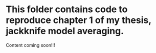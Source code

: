 # This folder contains code to reproduce chapter 1 of my thesis, jackknife model averaging.

Content coming soon!!!
